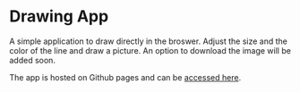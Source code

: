 # Drawing App

A simple application to draw directly in the broswer. Adjust the size and the color of the line and draw a picture. An option to download the image will be added soon.

The app is hosted on Github pages and can be [accessed here](https://sensino-seb.github.io/drawing-app/).
